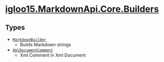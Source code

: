 # [igloo15.MarkdownApi.Core.Builders](./README.md)

## Types

- [`MarkdownBuilder`](./MarkdownBuilder.md)
	- Builds Markdown strings
- [`XmlDocumentComment`](./XmlDocumentComment.md)
	- Xml Comment in Xml Document


